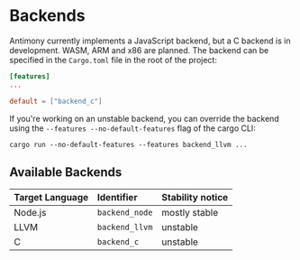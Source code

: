 # Backends

Antimony currently implements a JavaScript backend, but a C backend is in development. WASM, ARM and x86 are planned.
The backend can be specified in the `Cargo.toml` file in the root of the project:

```toml
[features]
...

default = ["backend_c"]
```

If you're working on an unstable backend, you can override the backend using the `--features --no-default-features` flag of the cargo CLI:

```
cargo run --no-default-features --features backend_llvm ...
```

## Available Backends

| Target Language | Identifier     | Stability notice |
| :-------------- | :------------- | :--------------- |
| Node.js         | `backend_node` | mostly stable    |
| LLVM            | `backend_llvm` | unstable         |
| C               | `backend_c`    | unstable         |
